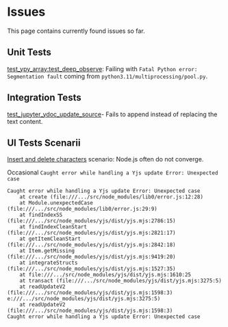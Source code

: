 # Issues

This page contains currently found issues so far.

## Unit Tests

[test_ypy_array:test_deep_observe](https://github.com/datalayer/jupyter-rtc-test/blob/main/jupyter_rtc_test/tests/l3_ypy/test_ypy_array.py#L241): Failing with `Fatal Python error: Segmentation fault` coming from `python3.11/multiprocessing/pool.py`.

## Integration Tests

[test_jupyter_ydoc_update_source](https://github.com/datalayer/jupyter-rtc-test/blob/main/jupyter_rtc_test/tests/l6_jupyter_ydoc/stress/test_jupyter_ydoc_update_source.py)-  Fails to append instead of replacing the text content.

## UI Tests Scenarii

[Insert and delete characters](https://github.com/datalayer/jupyter-rtc-test/blob/c757790dd690748d1ea96c230c71c0f5360f38df/src/components/stress/tabs/scenarii/scenarii.json#L3) scenario: Node.js often do not converge.

Occasional `Caught error while handling a Yjs update Error: Unexpected case`

```
Caught error while handling a Yjs update Error: Unexpected case
    at create (file:///.../src/node_modules/lib0/error.js:12:28)
    at Module.unexpectedCase (file:///.../src/node_modules/lib0/error.js:29:9)
    at findIndexSS (file:///.../src/node_modules/yjs/dist/yjs.mjs:2786:15)
    at findIndexCleanStart (file:///.../src/node_modules/yjs/dist/yjs.mjs:2821:17)
    at getItemCleanStart (file:///.../src/node_modules/yjs/dist/yjs.mjs:2842:18)
    at Item.getMissing (file:///.../src/node_modules/yjs/dist/yjs.mjs:9419:20)
    at integrateStructs (file:///.../src/node_modules/yjs/dist/yjs.mjs:1527:35)
    at file:///.../src/node_modules/yjs/dist/yjs.mjs:1610:25
    at transact (file:///.../src/node_modules/yjs/dist/yjs.mjs:3275:5)
    at readUpdateV2 (file:///.../src/node_modules/yjs/dist/yjs.mjs:1598:3)
e:///.../src/node_modules/yjs/dist/yjs.mjs:3275:5)
    at readUpdateV2 (file:///.../src/node_modules/yjs/dist/yjs.mjs:1598:3)
Caught error while handling a Yjs update Error: Unexpected case
````
